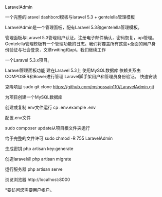 LaravelAdmin

一个完整的laravel dashbord模板与laravel 5.3 + gentelella管理模板

LaravelAdmin是一个管理面板，配有Laravel 5.3和gentelella管理模板。

管理面板与Laravel 5.3管理用户认证，注册电子邮件确认，密码恢复，api管理。Gentelella管理模板有一个管理功能的日志。我们将覆盖所有这些+全面的用户身份验证与社会登录，文章rwiting和api。我们继续工作

一个Laravel 5.3.x项目。

Laravel管理面板功能
建在Laravel 5.3上
使用MySQL数据库
依赖关系由COMPOSER和Bower进行管理
Laravel脚手架用户和管理员身份验证。
快速安装

克隆项目 sudo git clone https://github.com/mshossain110/LaravelAdmin.git

为项目创建一个MySQL数据库

创建或复制.env文件运行 cp .env.example .env

配置.env文件

sudo composer update从项目根文件夹运行

给予完整的文件许可 sudo chmod -R 755 LaravelAdmin

生成密钥 php artisan key:generate

创造laravel桌 php artisan migrate

运行服务器 php artisan serve

浏览浏览器 http://localhost:8000

*要访问您需要用户帐户。